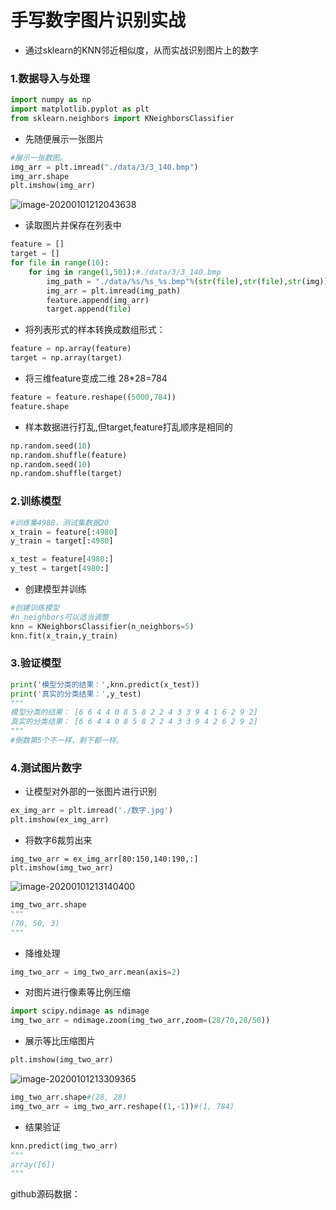# 手写数字图片识别实战

- 通过sklearn的KNN邻近相似度，从而实战识别图片上的数字

### 1.数据导入与处理

```python
import numpy as np
import matplotlib.pyplot as plt
from sklearn.neighbors import KNeighborsClassifier
```

- 先随便展示一张图片

```python
#展示一张数图。
img_arr = plt.imread("./data/3/3_140.bmp")
img_arr.shape
plt.imshow(img_arr)
```

![image-20200101212043638](https://img2018.cnblogs.com/blog/1644171/202001/1644171-20200101214518704-1692720016.png)

- 读取图片并保存在列表中

```python
feature = []
target = []
for file in range(10):
    for img in range(1,501):#./data/3/3_140.bmp
        img_path = "./data/%s/%s_%s.bmp"%(str(file),str(file),str(img))
        img_arr = plt.imread(img_path)
        feature.append(img_arr)
        target.append(file)
```

- 将列表形式的样本转换成数组形式：

```python
feature = np.array(feature)
target = np.array(target)
```

- 将三维feature变成二维 28*28=784

```python
feature = feature.reshape((5000,784))
feature.shape
```

- 样本数据进行打乱,但target,feature打乱顺序是相同的

```python
np.random.seed(10)
np.random.shuffle(feature)
np.random.seed(10)
np.random.shuffle(target)
```

### 2.训练模型

```python
#训练集4980，测试集数据20
x_train = feature[:4980]
y_train = target[:4980]

x_test = feature[4980:]
y_test = target[4980:]
```

- 创建模型并训练

```python
#创建训练模型
#n_neighbors可以适当调整
knn = KNeighborsClassifier(n_neighbors=5)
knn.fit(x_train,y_train)
```

### 3.验证模型

```python
print('模型分类的结果：',knn.predict(x_test))
print('真实的分类结果：',y_test)
"""
模型分类的结果： [6 6 4 4 0 8 5 8 2 2 4 3 3 9 4 1 6 2 9 2]
真实的分类结果： [6 6 4 4 0 8 5 8 2 2 4 3 3 9 4 2 6 2 9 2]
"""
#倒数第5个不一样，剩下都一样。
```

### 4.测试图片数字

- 让模型对外部的一张图片进行识别

```python
ex_img_arr = plt.imread('./数字.jpg')
plt.imshow(ex_img_arr)
```

- 将数字6裁剪出来

```
img_two_arr = ex_img_arr[80:150,140:190,:]
plt.imshow(img_two_arr)
```

![image-20200101213140400](https://img2018.cnblogs.com/blog/1644171/202001/1644171-20200101214547034-1476375509.png)

```python
img_two_arr.shape
"""
(70, 50, 3)
"""
```

- 降维处理

```python
img_two_arr = img_two_arr.mean(axis=2)
```

- 对图片进行像素等比例压缩

```python
import scipy.ndimage as ndimage
img_two_arr = ndimage.zoom(img_two_arr,zoom=(28/70,28/50))
```

- 展示等比压缩图片

```python
plt.imshow(img_two_arr)
```

![image-20200101213309365](https://img2018.cnblogs.com/blog/1644171/202001/1644171-20200101214606308-351279224.png)

```python
img_two_arr.shape#(28, 28)
img_two_arr = img_two_arr.reshape((1,-1))#(1, 784)
```

- 结果验证

```python
knn.predict(img_two_arr)
"""
array([6])
"""
```

github源码数据：

